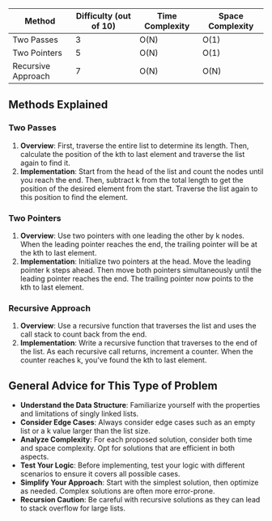 | Method               | Difficulty (out of 10) | Time Complexity | Space Complexity |
|----------------------|------------------------|-----------------|------------------|
| Two Passes           | 3                      | O(N)            | O(1)             |
| Two Pointers         | 5                      | O(N)            | O(1)             |
| Recursive Approach   | 7                      | O(N)            | O(N)             |

## Methods Explained

### Two Passes
1. **Overview**: First, traverse the entire list to determine its length. Then, calculate the position of the kth to last element and traverse the list again to find it.
2. **Implementation**: Start from the head of the list and count the nodes until you reach the end. Then, subtract k from the total length to get the position of the desired element from the start. Traverse the list again to this position to find the element.

### Two Pointers
1. **Overview**: Use two pointers with one leading the other by k nodes. When the leading pointer reaches the end, the trailing pointer will be at the kth to last element.
2. **Implementation**: Initialize two pointers at the head. Move the leading pointer k steps ahead. Then move both pointers simultaneously until the leading pointer reaches the end. The trailing pointer now points to the kth to last element.

### Recursive Approach
1. **Overview**: Use a recursive function that traverses the list and uses the call stack to count back from the end.
2. **Implementation**: Write a recursive function that traverses to the end of the list. As each recursive call returns, increment a counter. When the counter reaches k, you've found the kth to last element.

## General Advice for This Type of Problem
- **Understand the Data Structure**: Familiarize yourself with the properties and limitations of singly linked lists.
- **Consider Edge Cases**: Always consider edge cases such as an empty list or a k value larger than the list size.
- **Analyze Complexity**: For each proposed solution, consider both time and space complexity. Opt for solutions that are efficient in both aspects.
- **Test Your Logic**: Before implementing, test your logic with different scenarios to ensure it covers all possible cases.
- **Simplify Your Approach**: Start with the simplest solution, then optimize as needed. Complex solutions are often more error-prone.
- **Recursion Caution**: Be careful with recursive solutions as they can lead to stack overflow for large lists.
